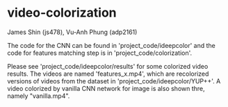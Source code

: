 # video-colorization
James Shin (js478), Vu-Anh Phung (adp2161)

The code for the CNN can be found in 'project_code/ideepcolor' and the code for features matching step is in 'project_code/colorization'.

Please see 'project_code/ideepcolor/results' for some colorized video results. The videos are named 'features_x.mp4', which are recolorized versions of
videos from the dataset in 'project_code/ideepcolor/YUP++'. A video colorized by vanilla CNN network for image is also shown thre, namely "vanilla.mp4".





